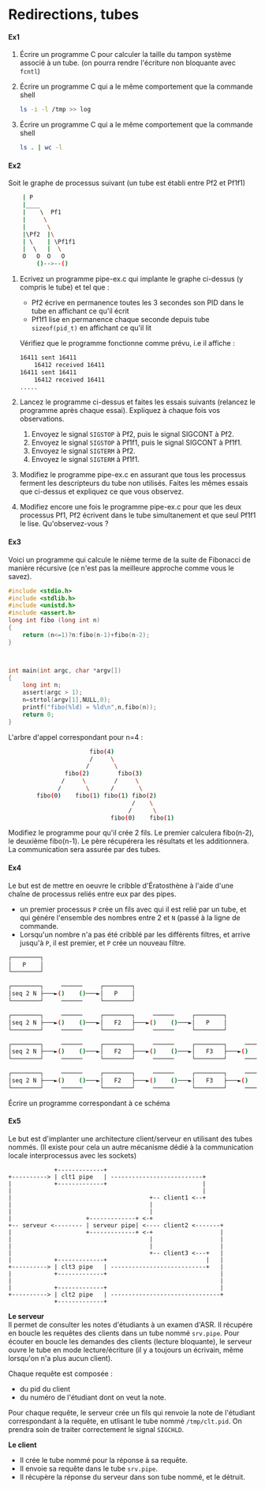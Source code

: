 # Redirections, tubes 
#### Ex1

1. Écrire un programme C pour calculer la taille du tampon système
    associé à un tube. (on pourra rendre l'écriture non bloquante avec
    `fcntl`)

2.  Écrire un programme C qui a le même comportement que la commande
    shell

    ```bash
    ls -i -l /tmp >> log
    ```

3.  Écrire un programme C qui a le même comportement que la commande
    shell

    ```bash
    ls . | wc -l
    ```
#### Ex2
Soit le graphe de processus suivant (un tube est établi entre Pf2 et
Pf1f1)

```bash
	| P
	|____
	|    \  Pf1  
	|     \
	|      \
	|\Pf2  |\
	| \    | \Pf1f1
	|  \   |  \
	O   O  O   O
	    ()-->--()
```

1.  Ecrivez un programme pipe-ex.c qui implante le graphe ci-dessus
    (y compris le tube) et tel que :  
    -   Pf2 écrive en permanence toutes les 3 secondes son PID dans
        le tube en affichant ce qu'il écrit
    -   Pf1f1 lise en permanence chaque seconde depuis tube
        `sizeof(pid_t)` en affichant ce qu'il lit

    Vérifiez que le programme fonctionne comme prévu, i.e il affiche
    :

    ```bash
    16411 sent 16411
    	16412 received 16411
    16411 sent 16411
    	16412 received 16411
    .....

    ```

2.  Lancez le programme ci-dessus et faites les essais suivants
    (relancez le programme après chaque essai). Expliquez à chaque
    fois vos observations.
    1.  Envoyez le signal `SIGSTOP` à Pf2, puis le signal SIGCONT à
        Pf2.
    2.  Envoyez le signal `SIGSTOP` à Pf1f1, puis le signal SIGCONT à
        Pf1f1.
    3.  Envoyez le signal `SIGTERM` à Pf2.
    4.  Envoyez le signal `SIGTERM` à Pf1f1.  
3.  Modifiez le programme pipe-ex.c en assurant que tous les
    processus ferment les descripteurs du tube non utilisés. Faites
    les mêmes essais que ci-dessus et expliquez ce que vous
    observez.
4.  Modifiez encore une fois le programme pipe-ex.c pour que les
    deux processus Pf1, Pf2 écrivent dans le tube simultanement et
    que seul Pf1f1 le lise. Qu'observez-vous ?

#### Ex3
Voici un programme qui calcule le nième terme de la suite de Fibonacci de 
manière récursive (ce n'est pas la meilleure approche comme vous le savez).

```c
#include <stdio.h>
#include <stdlib.h>
#include <unistd.h>
#include <assert.h>
long int fibo (long int n)
{
	return (n<=1)?n:fibo(n-1)+fibo(n-2);
}



int main(int argc, char *argv[])
{
	long int n;
	assert(argc > 1);
	n=strtol(argv[1],NULL,0);
	printf("fibo(%ld) = %ld\n",n,fibo(n));
	return 0;
}
```

L'arbre d'appel correspondant pour n=4 :

```bash
                       fibo(4)
                       /     \
                      /	      \
                fibo(2)        fibo(3)
               /     \        /     \
              /	      \      /       \
        fibo(0)    fibo(1) fibo(1) fibo(2)  
                                   /	\
                                  /      \ 
                             fibo(0)	fibo(1)
```

Modifiez le programme pour qu'il crée 2 fils. Le premier calculera fibo(n-2), le deuxième fibo(n-1). 
Le père récupérera les résultats et les additionnera. La communication sera assurée par des tubes.



#### Ex4
Le but est de mettre en oeuvre le cribble d'Ératosthène à l'aide d'une chaîne de processus reliés entre eux par des pipes. 

- un premier processus `P` crée un fils avec qui il est relié par un tube, et qui génére  l'ensemble des nombres entre 2 et `N` (passé à la ligne de commande.
- Lorsqu'un nombre n'a pas été cribblé par les différents filtres,  et arrive jusqu'à `P`, il est premier, et `P` crée un nouveau filtre.


```bash
┌────────┐
│   P    │
└────────┘

┌────────┐     ──────     ┌────────┐
│seq 2 N ├───►()    ()───►│   P    │
└────────┘     ──────     └────────┘

┌────────┐     ──────     ┌────────┐     ──────     ┌────────┐
│seq 2 N ├───►()    ()───►│   F2   ├───►()    ()───►│   P    │
└────────┘     ──────     └────────┘     ──────     └────────┘

┌────────┐     ──────     ┌────────┐     ──────     ┌────────┐     ──────     ┌────────┐
│seq 2 N ├───►()    ()───►│   F2   ├───►()    ()───►│   F3   ├───►()    ()───►│   P    │
└────────┘     ──────     └────────┘     ──────     └────────┘     ──────     └────────┘

┌────────┐     ──────     ┌────────┐     ──────     ┌────────┐     ──────     ┌────────┐     ──────     ┌────────┐
│seq 2 N ├───►()    ()───►│   F2   ├───►()    ()───►│   F3   ├───►()    ()───►│   F5   ├───►()    ()───►│   P    │
└────────┘     ──────     └────────┘     ──────     └────────┘     ──────     └────────┘     ──────     └────────┘
```

Écrire un programme correspondant à ce schéma

#### Ex5
Le but est d'implanter une architecture client/serveur en utilisant des tubes nommés. (Il existe pour cela
un autre mécanisme dédié à la communication locale interprocessus avec les sockets)

```
             +-------------+  
+----------> | clt1 pipe   | --------------------------+
|            +-------------+                           |
|                                                      |
|                                       +-- client1 <--+
|                                       |
|                                       |
|                     +-------------+ <-+
+-- serveur <-------- | serveur pipe| <---- client2 <-------+
|                     +-------------+ <-+                   |
|                                       |                   |
|                                       |                   |
|                                       +-- client3 <---+   |
|            +-------------+                            |   |
+----------> | clt3 pipe   | ---------------------------+   |
|            +-------------+                                |
|                                                           |
|            +-------------+                                |
+----------> | clt2 pipe   | -------------------------------+
             +-------------+
 ```


**Le serveur**  
Il permet de consulter les notes d'étudiants à un examen d'ASR. 
Il récupére en boucle les requêtes des clients dans un tube nommé `srv.pipe`. Pour écouter en boucle 
les demandes des clients (lecture bloquante), le serveur ouvre le tube en mode lecture/écriture (il y a toujours
un écrivain, même lorsqu'on n'a plus  aucun client). 

Chaque requête est composée  :
 - du pid du client
 - du numéro de l'étudiant dont on veut la note.


Pour chaque requête, le serveur crée un fils qui renvoie la note de l'étudiant correspondant à la requête, en utlisant
le tube nommé `/tmp/clt.pid`. On prendra soin de traiter correctement le signal `SIGCHLD`.

**Le client**
 - Il crée le tube nommé pour la réponse à sa requête.
 - Il envoie sa requête dans le tube `srv.pipe`.
 - Il récupère la réponse du serveur dans son tube nommé, et le détruit.


